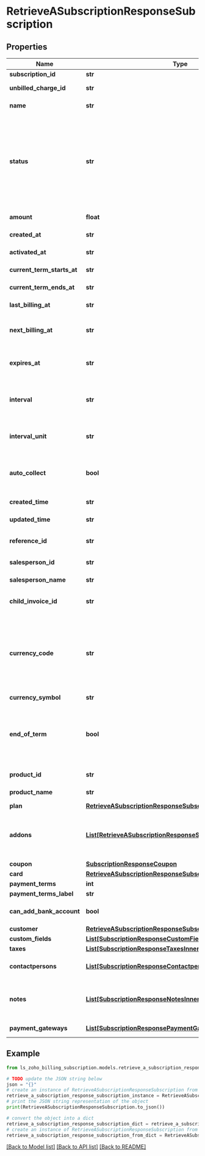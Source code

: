 # RetrieveASubscriptionResponseSubscription


## Properties

Name | Type | Description | Notes
------------ | ------------- | ------------- | -------------
**subscription_id** | **str** | Unique ID generated for a subscription. | [optional] 
**unbilled_charge_id** | **str** | A unique ID if the subscription has any unbilled charges for the duration. | [optional] 
**name** | **str** | Name generated by concatenation of the product name and the selected plan. | [optional] 
**status** | **str** | The status of the subscription. It can be &lt;code&gt;live&lt;/code&gt;, &lt;code&gt;trial&lt;/code&gt;, &lt;code&gt;dunning&lt;/code&gt;, &lt;code&gt;unpaid&lt;/code&gt;, &lt;code&gt;non_renewing&lt;/code&gt;, &lt;code&gt;cancelled&lt;/code&gt;, &lt;code&gt;creation_failed&lt;/code&gt;, &lt;code&gt;cancelled_from_dunning&lt;/code&gt;, &lt;code&gt;expired&lt;/code&gt;, &lt;code&gt;trial_expired&lt;/code&gt; or &lt;code&gt;future&lt;/code&gt;. | [optional] 
**amount** | **float** | The amount that needs to be charged for the subscription. | [optional] 
**created_at** | **str** | Date at which the subscription was created. | [optional] 
**activated_at** | **str** | Date at which the subscription was activated. | [optional] 
**current_term_starts_at** | **str** | Date on which the current term of the subscription started. | [optional] 
**current_term_ends_at** | **str** | Date on which the current term of the subscription ends. | [optional] 
**last_billing_at** | **str** | The date on which the customer was billed last. | [optional] 
**next_billing_at** | **str** | The date on which the customer will be billed next. This will also be the date on which the next term of the subscription starts. | [optional] 
**expires_at** | **str** | This is applicable only when &lt;code&gt;billing_cycle&lt;/code&gt; is set for a plan. A subscription expires on the last day of the last billing cycle. | [optional] 
**interval** | **str** | Indicates the number of intervals between each billing. If interval&#x3D;2, the customer would be billed every two months or years depending on the value for interval_unit. | [optional] 
**interval_unit** | **str** | It can be either &lt;code&gt;months&lt;/code&gt; or &lt;code&gt;years&lt;/code&gt;. For interval&#x3D;2 and interval_unit&#x3D;months, the customer is billed every two months. | [optional] 
**auto_collect** | **bool** | auto_collect is set to true for creating an online subscription which will charge the customer’s card automatically on every renewal. To create an offline subscriptions, set auto_collect to false. | [optional] 
**created_time** | **str** | Time at which the subscription was created. | [optional] 
**updated_time** | **str** | Time at which the subscription details were last updated. | [optional] 
**reference_id** | **str** | A string of your choice is required to easily identify and keep track of your subscriptions. | [optional] 
**salesperson_id** | **str** | Unique Id of the sales person assigned for the subscription. | [optional] 
**salesperson_name** | **str** | Name of the sales person assigned for the subscription. | [optional] 
**child_invoice_id** | **str** | Invoice ID of the most recent invoice to which the subscription is associated with. | [optional] 
**currency_code** | **str** | Currency code of the currency in which the customer wants to pay. If &lt;code&gt;currency_code&lt;/code&gt; is not specified here, the currency chosen in your Zoho Billing organization will be used for billing. &lt;code&gt;currency_id&lt;/code&gt; and &lt;code&gt;currency_symbol&lt;/code&gt; are set automatically in accordance to the currency_code. | [optional] 
**currency_symbol** | **str** | Symbol of the customer&#39;s currency. | [optional] 
**end_of_term** | **bool** | If there are any changes in the plan&#39;s subscriptions, those subscription changes can be made immediately if &lt;code&gt;end_of_term&lt;/code&gt; is set to false. If &lt;code&gt;end_of_term&lt;/code&gt; is set to true, the subscription changes take effect only after the current term of the subscription ends. | [optional] 
**product_id** | **str** | Product ID of the product to which the plan is associated with. | [optional] 
**product_name** | **str** | Name of the product which the plan belongs to. | [optional] 
**plan** | [**RetrieveASubscriptionResponseSubscriptionPlan**](RetrieveASubscriptionResponseSubscriptionPlan.md) |  | [optional] 
**addons** | [**List[RetrieveASubscriptionResponseSubscriptionAddonsInner]**](RetrieveASubscriptionResponseSubscriptionAddonsInner.md) | List of addon objects which are to be included in the subscription. Each object contains &lt;code&gt;addon_code&lt;/code&gt;, &lt;code&gt;name&lt;/code&gt;, &lt;code&gt;price&lt;/code&gt; and &lt;code&gt;quantity&lt;/code&gt;. | [optional] 
**coupon** | [**SubscriptionResponseCoupon**](SubscriptionResponseCoupon.md) |  | [optional] 
**card** | [**RetrieveASubscriptionResponseSubscriptionCard**](RetrieveASubscriptionResponseSubscriptionCard.md) |  | [optional] 
**payment_terms** | **int** | Payment Due details for the invoices. | [optional] 
**payment_terms_label** | **str** | Label for the paymet due details. | [optional] 
**can_add_bank_account** | **bool** | Set to true if Bank account can be added for the customer to perform ACH transactions. | [optional] 
**customer** | [**RetrieveASubscriptionResponseSubscriptionCustomer**](RetrieveASubscriptionResponseSubscriptionCustomer.md) |  | [optional] 
**custom_fields** | [**List[SubscriptionResponseCustomFieldsInner]**](SubscriptionResponseCustomFieldsInner.md) | Additional fields for the invoices. | [optional] 
**taxes** | [**List[SubscriptionResponseTaxesInner]**](SubscriptionResponseTaxesInner.md) | Taxes associated wit the subscription. | [optional] 
**contactpersons** | [**List[SubscriptionResponseContactpersonsInner]**](SubscriptionResponseContactpersonsInner.md) | List of contact person objects. Each object contains &lt;code&gt;contactperson_id&lt;/code&gt;. | [optional] 
**notes** | [**List[SubscriptionResponseNotesInner]**](SubscriptionResponseNotesInner.md) | List of objects containing &lt;code&gt;note_id&lt;/code&gt;, &lt;code&gt;description&lt;/code&gt;, &lt;code&gt;commented_by&lt;/code&gt; and &lt;code&gt;commented_time&lt;/code&gt; | [optional] 
**payment_gateways** | [**List[SubscriptionResponsePaymentGatewaysInner]**](SubscriptionResponsePaymentGatewaysInner.md) | List of payment gateways configured for the customer. | [optional] 

## Example

```python
from ls_zoho_billing_subscription.models.retrieve_a_subscription_response_subscription import RetrieveASubscriptionResponseSubscription

# TODO update the JSON string below
json = "{}"
# create an instance of RetrieveASubscriptionResponseSubscription from a JSON string
retrieve_a_subscription_response_subscription_instance = RetrieveASubscriptionResponseSubscription.from_json(json)
# print the JSON string representation of the object
print(RetrieveASubscriptionResponseSubscription.to_json())

# convert the object into a dict
retrieve_a_subscription_response_subscription_dict = retrieve_a_subscription_response_subscription_instance.to_dict()
# create an instance of RetrieveASubscriptionResponseSubscription from a dict
retrieve_a_subscription_response_subscription_from_dict = RetrieveASubscriptionResponseSubscription.from_dict(retrieve_a_subscription_response_subscription_dict)
```
[[Back to Model list]](../README.md#documentation-for-models) [[Back to API list]](../README.md#documentation-for-api-endpoints) [[Back to README]](../README.md)


